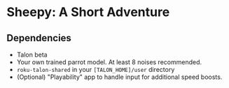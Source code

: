 # Sheepy: A Short Adventure

## Dependencies
- Talon beta
- Your own trained parrot model. At least 8 noises recommended.
- `roku-talon-shared` in your `[TALON_HOME]/user` directory
- (Optional) "Playability" app to handle input for additional speed boosts.